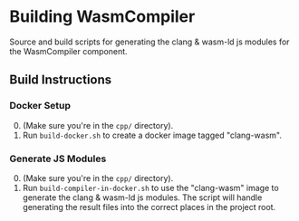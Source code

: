 # Building WasmCompiler

Source and build scripts for generating the clang & wasm-ld js modules for the WasmCompiler component.

## Build Instructions

### Docker Setup

0. (Make sure you're in the `cpp/` directory).
1. Run `build-docker.sh` to create a docker image tagged "clang-wasm".

### Generate JS Modules

0. (Make sure you're in the `cpp/` directory).
1. Run `build-compiler-in-docker.sh` to use the "clang-wasm" image to generate the clang & wasm-ld js modules. The script will handle generating the result files into the correct places in the project root.
